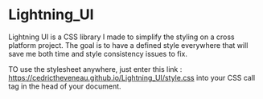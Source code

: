 # Lightning_UI
Lightning UI is a CSS library I made to simplify the styling on a cross platform project. The goal is to have a defined style everywhere that will save me both time and style consistency issues to fix.

TO use the stylesheet anywhere, just enter this link : https://cedrictheveneau.github.io/Lightning_UI/style.css into your CSS call tag in the head of your document.
